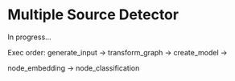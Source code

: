 # Multiple Source Detector

In progress...

Exec order:
generate_input -> transform_graph -> create_model -> 

node_embedding -> node_classification
